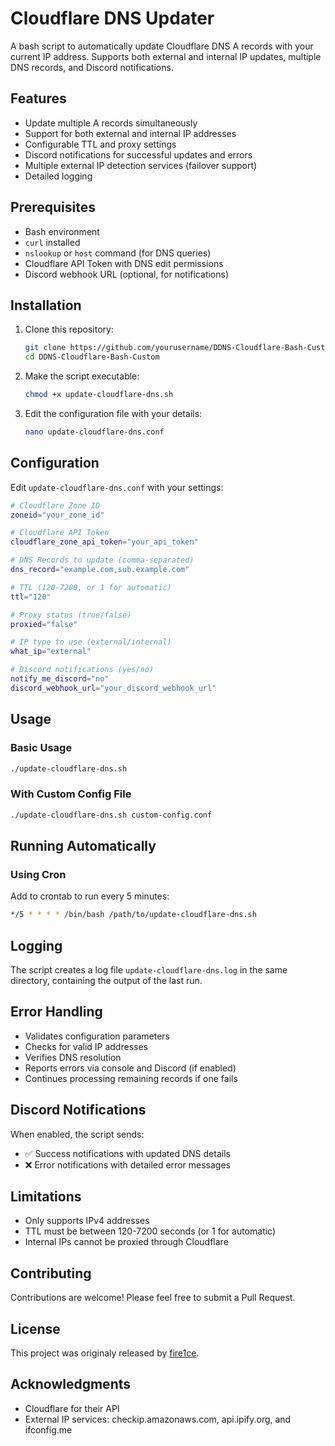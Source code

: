 # Cloudflare DNS Updater

A bash script to automatically update Cloudflare DNS A records with your current IP address. Supports both external and internal IP updates, multiple DNS records, and Discord notifications.

## Features

- Update multiple A records simultaneously
- Support for both external and internal IP addresses
- Configurable TTL and proxy settings
- Discord notifications for successful updates and errors
- Multiple external IP detection services (failover support)
- Detailed logging

## Prerequisites

- Bash environment
- `curl` installed
- `nslookup` or `host` command (for DNS queries)
- Cloudflare API Token with DNS edit permissions
- Discord webhook URL (optional, for notifications)

## Installation

1. Clone this repository:
   ```bash
   git clone https://github.com/yourusername/DDNS-Cloudflare-Bash-Custom.git
   cd DDNS-Cloudflare-Bash-Custom
   ```

2. Make the script executable:
   ```bash
   chmod +x update-cloudflare-dns.sh
   ```

3. Edit the configuration file with your details:
   ```bash
   nano update-cloudflare-dns.conf
   ```

## Configuration

Edit `update-cloudflare-dns.conf` with your settings:

```bash
# Cloudflare Zone ID
zoneid="your_zone_id"

# Cloudflare API Token
cloudflare_zone_api_token="your_api_token"

# DNS Records to update (comma-separated)
dns_record="example.com,sub.example.com"

# TTL (120-7200, or 1 for automatic)
ttl="120"

# Proxy status (true/false)
proxied="false"

# IP type to use (external/internal)
what_ip="external"

# Discord notifications (yes/no)
notify_me_discord="no"
discord_webhook_url="your_discord_webhook_url"
```

## Usage

### Basic Usage
```bash
./update-cloudflare-dns.sh
```

### With Custom Config File
```bash
./update-cloudflare-dns.sh custom-config.conf
```

## Running Automatically

### Using Cron
Add to crontab to run every 5 minutes:
```bash
*/5 * * * * /bin/bash /path/to/update-cloudflare-dns.sh
```

## Logging

The script creates a log file `update-cloudflare-dns.log` in the same directory, containing the output of the last run.

## Error Handling

- Validates configuration parameters
- Checks for valid IP addresses
- Verifies DNS resolution
- Reports errors via console and Discord (if enabled)
- Continues processing remaining records if one fails

## Discord Notifications

When enabled, the script sends:
- ✅ Success notifications with updated DNS details
- ❌ Error notifications with detailed error messages

## Limitations

- Only supports IPv4 addresses
- TTL must be between 120-7200 seconds (or 1 for automatic)
- Internal IPs cannot be proxied through Cloudflare

## Contributing

Contributions are welcome! Please feel free to submit a Pull Request.

## License

This project was originaly released by [fire1ce](https://github.com/fire1ce/DDNS-Cloudflare-Bash).

## Acknowledgments

- Cloudflare for their API
- External IP services: checkip.amazonaws.com, api.ipify.org, and ifconfig.me
